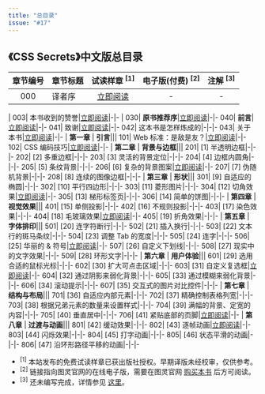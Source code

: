 ```yaml
---
title: "总目录"
issue: "#17"
---
```


## 《CSS Secrets》中文版总目录

章节编号 | 章节标题 | 试读样章 <sup>[1]</sup> | 电子版(付费) <sup>[2]</sup> | 注解 <sup>[3]</sup>
:---:|---|:---:|:---:|:---:
000| 译者序|[立即阅读](https://github.com/cssmagic/CSS-Secrets/issues/23)|-|-
|
003| 本书收到的赞誉|[立即阅读](https://github.com/cssmagic/CSS-Secrets/issues/21)|-|-
|
030| **原书推荐序**|[立即阅读](https://github.com/cssmagic/CSS-Secrets/issues/9)|-|-
040| **前言**|[立即阅读](https://github.com/cssmagic/CSS-Secrets/issues/5)|-|-
041| 致谢|[立即阅读](https://github.com/cssmagic/CSS-Secrets/issues/25)|-|-
042| 这本书是怎样炼成的|-|-|-
043| 关于本书|[立即阅读](https://github.com/cssmagic/CSS-Secrets/issues/15)|-|-
|
**第一章** | **引言**|||
101| Web 标准：是敌是友？|[立即阅读](https://github.com/cssmagic/CSS-Secrets/issues/7)|-|-
102| CSS 编码技巧|[立即阅读](https://github.com/cssmagic/CSS-Secrets/issues/8)|-|-
|
**第二章** | **背景与边框**|||
201| [1] 半透明边框|-|-|-
202| [2] 多重边框|-|-|-
203| [3] 灵活的背景定位|-|-|-
204| [4] 边框内圆角|-|-|-
205| [5] 条纹背景|-|-|-
206| [6] 复杂的背景图案|[立即阅读](https://github.com/cssmagic/CSS-Secrets/issues/10)|-|-
207| [7] 伪随机背景|-|-|-
208| [8] 连续的图像边框|-|-|-
|
**第三章** | **形状**|||
301| [9] 自适应的椭圆|-|-|-
302| [10] 平行四边形|-|-|-
303| [11] 菱形图片|-|-|-
304| [12] 切角效果|[立即阅读](https://github.com/cssmagic/CSS-Secrets/issues/11)|-|-
305| [13] 梯形标签页|-|-|-
306| [14] 简单的饼图|-|-|-
|
**第四章** | **视觉效果**|||
401| [15] 单侧投影|-|-|-
402| [16] 不规则投影|-|-|-
403| [17] 染色效果|-|-|-
404| [18] 毛玻璃效果|[立即阅读](https://github.com/cssmagic/CSS-Secrets/issues/12)|-|-
405| [19] 折角效果|-|-|-
|
**第五章** | **字体排印**|||
501| [20] 连字符断行|-|-|-
502| [21] 插入换行|-|-|-
503| [22] 文本行的斑马条纹|-|-|-
504| [23] 调整 Tab 的宽度|-|-|-
505| [24] 连字|-|-|-
506| [25] 华丽的 & 符号|[立即阅读](https://github.com/cssmagic/CSS-Secrets/issues/13)|-|-
507| [26] 自定义下划线|-|-|-
508| [27] 现实中的文字效果|-|-|-
509| [28] 环形文字|-|-|-
|
**第六章** | **用户体验**|||
601| [29] 选用合适的鼠标光标|-|-|-
602| [30] 扩大可点击区域|-|-|-
603| [31] 自定义复选框|[立即阅读](https://github.com/cssmagic/CSS-Secrets/issues/14)|-|-
604| [32] 通过阴影来弱化背景|-|-|-
605| [33] 通过模糊来弱化背景|-|-|-
606| [34] 滚动提示|-|-|-
607| [35] 交互式的图片对比控件|-|-|-
|
**第七章** | **结构与布局**|||
701| [36] 自适应内部元素|-|-|-
702| [37] 精确控制表格列宽|-|-|-
703| [38] 根据兄弟元素的数量来设置样式|-|-|-
704| [39] 满幅的背景、定宽的内容|-|-|-
705| [40] 垂直居中|-|-|-
706| [41] 紧贴底部的页脚|[立即阅读](https://github.com/cssmagic/CSS-Secrets/issues/18)|-|-
|
**第八章** | **过渡与动画**|||
801| [42] 缓动效果|-|-|-
802| [43] 逐帧动画|[立即阅读](https://github.com/cssmagic/CSS-Secrets/issues/22)|-|-
803| [44] 闪烁效果|-|-|-
804| [45] 打字动画|-|-|-
805| [46] 状态平滑的动画|-|-|-
806| [47] 沿环形路径平移的动画|-|-|-

* <sup>[1]</sup> 本站发布的免费试读样章已获出版社授权。早期译版未经校审，仅供参考。
* <sup>[2]</sup> 链接指向图灵官网的在线电子版，需要在图灵官网 [购买本书](http://www.ituring.com.cn/book/1695) 后方可阅读。
* <sup>[3]</sup> 还未编写完成，详情参见 [这里](https://github.com/cssmagic/CSS-Secrets/tree/master/notes)。
